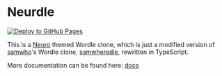 # Neurdle

[![Deploy to GitHub Pages](https://github.com/Firecrafters/Neurdle/actions/workflows/deploy.yml/badge.svg)](https://github.com/Firecrafters/Neurdle/actions/workflows/deploy.yml)

This is a [Neuro](https://twitch.tv/vedal987) themed Wordle clone, which is just a modified version of [samwho](https://github.com/samwho)'s Wordle clone, [samwheredle](https://samwhere.dev), rewritten in TypeScript.

More documentation can be found here: [docs](./docs/docs.md)
